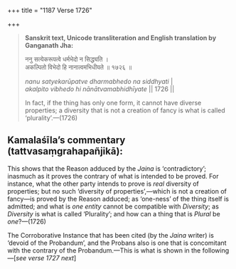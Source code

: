 +++
title = "1187 Verse 1726"

+++
> **Sanskrit text, Unicode transliteration and English translation by Ganganath Jha:** 
>
> ननु सत्येकरूपत्वे धर्मभेदो न सिद्ध्यति ।  
> अकल्पितो विभेदो हि नानात्वमभिधीयते ॥ १७२६ ॥ 
>
> *nanu satyekarūpatve dharmabhedo na siddhyati* \|  
> *akalpito vibhedo hi nānātvamabhidhīyate* \|\| 1726 \|\| 
>
> In fact, if the thing has only one form, it cannot have diverse properties; a diversity that is not a creation of fancy is what is called ‘plurality’.—(1726)



## Kamalaśīla’s commentary (tattvasaṃgrahapañjikā):

This shows that the Reason adduced by the *Jaina* is ‘contradictory’; inasmuch as it proves the contrary of what is intended to be proved. For instance, what the other party intends to prove is *real* diversity of properties; but no such ‘diversity of properties’,—which is not a creation of fancy—is proved by the Reason adduced; as ‘one-ness’ of the thing itself is admitted; and what is *one entity* cannot be compatible with *Diversity*; as *Diversity* is what is called ‘Plurality’; and how can a thing that is *Plural* be *one*?—(1726)

The Corroborative Instance that has been cited (by the *Jaina* writer) is ‘devoid of the Probandum’, and the Probans also is one that is concomitant with the contrary of the Probandum.—This is what is shown in the following—[*see verse 1727 next*]


